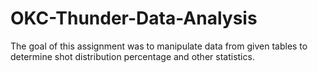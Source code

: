 # OKC-Thunder-Data-Analysis

The goal of this assignment was to manipulate data from given tables to determine shot distribution percentage and other statistics.
